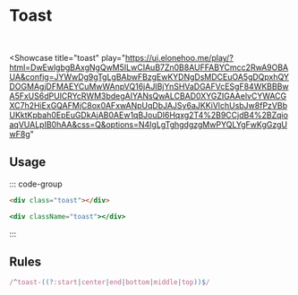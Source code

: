 # Toast


<br />

<Showcase
  title="toast"
  play="https://ui.elonehoo.me/play/?html=DwEwlgbgBAxgNgQwM5ILwCIAuB7Zn0B8AUFFABYCmcc2RwA9OBAUA&config=JYWwDg9gTgLgBAbwFBzgEwKYDNgDsMDCEuOA5gDQpxhQYDOGMAgjDFMAEYCuMwWAnpVQ16jAJIBjYnSHVaDGAFVcESgF84WKBBBwA5FxUS6dPUlCRYcRWM3bdegAIYANsQwALCBAD0XYGZIGAAelvCYWACGXC7h2HiExGQAFMjC8ox0AFxwANpUqDbJAJSy6aJKKiVlchUsbJw8fPzVBbUKktKpbah0EpEuGDkAjAB0AEw1qBJouDl6Hqxg2T4%2B9CCjdB4%2BZqioaqVUALpIB0hAA&css=Q&options=N4IgLgTghgdgzgMwPYQLYgFwKgGzgUwF8g"
>
  <div style="transform:rotate(360deg);" class="space-center h-150px">
    <div class="toast right-10px! bottom--10px! w-200px h-100px">
      <Grid />
    </div>
  </div>
</Showcase>

## Usage

::: code-group

```html [HTML]
<div class="toast"></div>
```

```jsx [JSX]
<div className="toast"></div>
```

:::

## Rules

```ts
/^toast-((?:start|center|end|bottom|middle|top))$/
```
